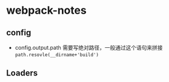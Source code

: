 # webpack-notes


## config
* config.output.path 需要写绝对路径，一般通过这个语句来拼接 `path.resovle(__dirname+'build')`


## Loaders
